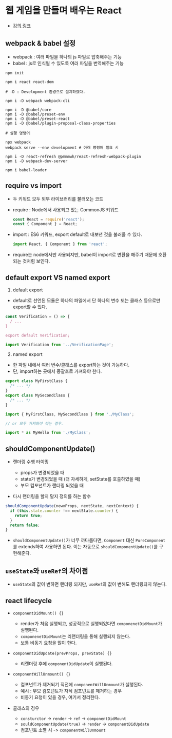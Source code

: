 # 웹 게임을 만들며 배우는 React

- [강의 링크](https://www.inflearn.com/course/web-game-react/dashboard)

## webpack & babel 설정

- webpack : 여러 파일을 하나의 js 파일로 압축해주는 기능
- babel : js로 인식될 수 있도록 여러 파일을 번역해주는 기능

```shell
npm init

npm i react react-dom

# -D : Development 환경으로 설치하겠다.

npm i -D webpack webpack-cli

npm i -D @babel/core
npm i -D @babel/preset-env
npm i -D @babel/preset-react
npm i -D @babel/plugin-proposal-class-properties

# 실행 명령어

npx webpack
webpack serve --env development # 아래 명령어 필요 시

npm i -D react-refresh @pmmmwh/react-refresh-webpack-plugin
npm i -D webpack-dev-server

npm i babel-loader
```

## require vs import

- 두 키워드 모두 외부 라이브러리를 불러오는 코드

- require : Node에서 사용되고 있는 CommonJS 키워드
  ```javascript
  const React = require('react');
  const { Component } = React;
  ```
- import : ES6 키워드, export default로 내보낸 것을 불러올 수 있다.
  ```javascript
  import React, { Component } from 'react';
  ```
- require는 node에서만 사용되지만, babel이 import로 변환을 해주기 때문에 호환되는 것처럼 보인다.

## default export VS named export

1. default export

- default로 선언된 모듈은 하나의 파일에서 단 하나의 변수 또는 클래스 등으로만 export할 수 있다.

```javascript
const Verification = () => {
  / ...
}

export default Verification;
```

```javascript
import Verification from '../VerificationPage';
```

2. named export

- 한 파일 내에서 여러 변수/클래스를 export하는 것이 가능하다.
- 단, import하는 곳에서 중괄호로 가져와야 한다.

```javascript
export class MyFirstClass {
  /* ... */
}
export class MySecondClass {
  /* ... */
}
```

```javascript
import { MyFirstClass, MySecondClass } from './MyClass';

// or 모두 가져와야 하는 경우.

import * as MyHello from './MyClass';
```

## shouldComponentUpdate()

- 랜더링 수행 타이밍

  - props가 변경되었을 때
  - state가 변경되었을 때 (더 자세하게, setState를 호출하였을 때)
  - 부모 컴포넌트가 랜더링 되었을 때

- 다시 랜더링을 할지 말지 정의를 하는 함수

```js
shouldComponentUpdate(newxProps, nextState, nextContext) {
  if (this.state.counter !== nextState.counter) {
    return true;
  }
  return false;
}
```

- `shouldComponentUpdate()`가 너무 까다롭다면, `Component` 대신 `PureComponent`를 extends하여 사용하면 된다. 이는 자동으로 `shouldComponentUpdate()`를 구현해준다.

## `useState`와 `useRef`의 차이점

- `useState`의 값이 변하면 랜더링 되지만, `useRef`의 값이 변해도 랜더링되지 않는다.

## react lifecycle

- `componentDidMount() {}`
  - render가 처음 실행되고, 성공적으로 실행되었다면 `componenetDidMount`가 실행된다.
  - `componenetDidMount`는 리랜더링을 통해 실행되지 않는다.
  - 보통 비동기 요청을 많이 한다.
- `componentDidUpdate(prevProps, prevState) {}`
  - 리랜더링 후에 `componentDidUpdate`이 실행된다.
- `componentWillUnmount() {}`

  - 컴포넌트가 제거되기 직전에 `componentWillUnmount`가 실행된다.
  - 예시 : 부모 컴포넌트가 자식 컴포넌트를 제거하는 경우
  - 비동기 요청이 있을 경우, 여기서 정리한다.

- 클래스의 경우
  - `consturctor` -> `render` -> `ref` -> `componentDidMount`
  - `souldComponentUpdate(true)` -> `render` -> `componentDidUpdate`
  - 컴포넌트 소멸 시 -> `componentWillUnmount`
